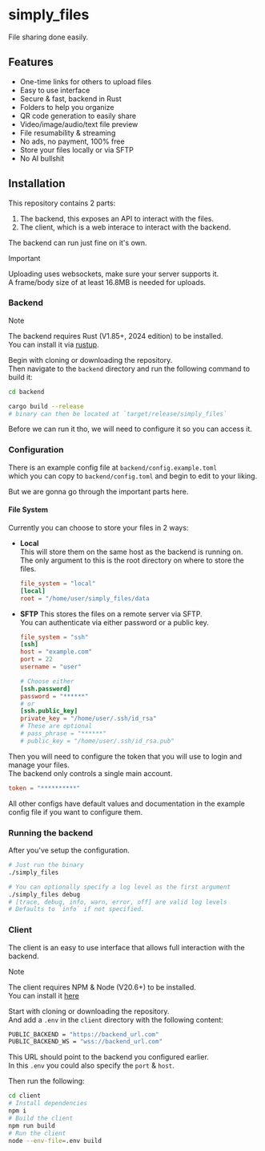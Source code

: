 # simply_files

File sharing done easily.

## Features
- One-time links for others to upload files
- Easy to use interface
- Secure & fast, backend in Rust
- Folders to help you organize
- QR code generation to easily share
- Video/image/audio/text file preview
- File resumability & streaming
- No ads, no payment, 100% free
- Store your files locally or via SFTP
- No AI bullshit

## Installation

This repository contains 2 parts:
1. The backend, this exposes an API to interact with the files.  
2. The client, which is a web interace to interact with the backend.

The backend can run just fine on it's own.

> [!IMPORTANT]  
> Uploading uses websockets, make sure your server supports it.  
> A frame/body size of at least 16.8MB is needed for uploads.  

### Backend

> [!NOTE]  
> The backend requires Rust (V1.85+, 2024 edition) to be installed.  
> You can install it via [rustup](https://rustup.rs/).  

Begin with cloning or downloading the repository.  
Then navigate to the `backend` directory and run the following command to build it:

```bash
cd backend

cargo build --release
# binary can then be located at `target/release/simply_files`
```

Before we can run it tho, we will need to configure it so you can access it.

### Configuration

There is an example config file at `backend/config.example.toml`  
which you can copy to `backend/config.toml` and begin to edit to your liking.  

But we are gonna go through the important parts here.  

#### File System

Currently you can choose to store your files in 2 ways:
- **Local**  
    This will store them on the same host as the backend is running on.  
    The only argument to this is the root directory on where to store the files.  
    ```toml
    file_system = "local"
    [local]
    root = "/home/user/simply_files/data
    ```
- **SFTP**
    This stores the files on a remote server via SFTP.  
    You can authenticate via either password or a public key.  
    ```toml
    file_system = "ssh"
    [ssh]
    host = "example.com"
    port = 22
    username = "user"

    # Choose either
    [ssh.password]
    password = "******"
    # or
    [ssh.public_key]
    private_key = "/home/user/.ssh/id_rsa"
    # These are optional 
    # pass_phrase = "******"
    # public_key = "/home/user/.ssh/id_rsa.pub"
    ```
Then you will need to configure the token that you will use to login and manage your files.  
The backend only controls a single main account.  

```toml
token = "**********"
```

All other configs have default values and documentation in the example config file if you want to configure them.  

### Running the backend

After you've setup the configuration.  

```bash
# Just run the binary
./simply_files

# You can optionally specify a log level as the first argument
./simply_files debug
# [trace, debug, info, warn, error, off] are valid log levels
# Defaults to `info` if not specified.
```

### Client

The client is an easy to use interface that allows full interaction with the backend.  

> [!NOTE]  
> The client requires NPM & Node (V20.6+) to be installed.  
> You can install it [here](https://nodejs.org/en/download)  

Start with cloning or downloading the repository.  
And add a `.env` in the `client` directory with the following content:

```sh
PUBLIC_BACKEND = "https://backend_url.com"
PUBLIC_BACKEND_WS = "wss://backend_url.com"
```

This URL should point to the backend you configured earlier.  
In this `.env` you could also specify the `port` & `host`.  

Then run the following:

```bash
cd client
# Install dependencies
npm i
# Build the client
npm run build
# Run the client
node --env-file=.env build
```
